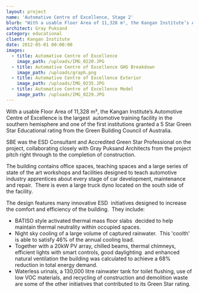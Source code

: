 ```yaml
---
layout: project
name: 'Automative Centre of Excellence, Stage 2'
blurb: "With a usable Floor Area of 11,328 m², the Kangan Institute’s Automotive Centre of Excellence is the largest \_automotive training facility in the southern hemisphere and one of the first institutions granted a 5 Star Green Star Educational rating from the Green Building Council of Australia."
architect: Gray Puksand
category: educational
client: Kangan Institute
date: 2012-05-01 00:00:00
images:
  - title: Automative Centre of Excellence
    image_path: /uploads/IMG_0220.JPG
  - title: Automative Centre of Excellence GHG Breakdown
    image_path: /uploads/graph.png
  - title: Automative Centre of Excellence Exterior
    image_path: /uploads/IMG_0235.JPG
  - title: Automative Centre of Excellence Model
    image_path: /uploads/IMG_0229.JPG
---
```



With a usable Floor Area of 11,328 m², the Kangan Institute’s Automotive Centre of Excellence is the largest  automotive training facility in the southern hemisphere and one of the first institutions granted a 5 Star Green Star Educational rating from the Green Building Council of Australia.

SBE was the ESD Consultant and Accredited Green Star Professional on the project, collaborating closely with Gray Puksand Architects from the project pitch right through to the completion of construction.

The building contains office spaces, teaching spaces and a large series of state of the art workshops and facilities designed to teach automotive industry apprentices about every stage of car development, maintenance and repair.  There is even a large truck dyno located on the south side of the facility.

The design features many innovative ESD  initiatives designed to increase the comfort and efficiency of the building.  They include:

* BATISO style activated thermal mass floor slabs  decided to help maintain thermal neutrality within occupied spaces.
* Night sky cooling of a large volume of captured rainwater.  This 'coolth' is able to satisfy 46% of the annual cooling load.
* Together with a 20kW PV array, chilled beams, thermal chimneys, efficient lights with smart controls, good daylighting  and enhanced natural ventilation the building was calculated to achieve a 68% reduction in total energy demand.
* Waterless urinals, a 130,000 litre rainwater tank for toilet flushing, use of low VOC materials, and recycling of construction and demolition waste are some of the other initiatives that contributed to its Green Star rating.